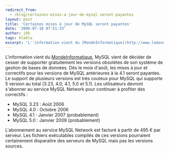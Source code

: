 ```yaml
---
redirect_from:
  - /blog/certaines-mises-a-jour-de-mysql-seront-payantes
layout: post
title: 'Certaines mises à jour de MySQL seront payantes'
date: '2006-07-18 07:51:33'
author: j0k
tags: blabla
excerpt: 'L''information vient du [MondeInformatique](http://www.lemondeinformatique.fr/actualites/lire-certaines-mises-a-jour-de-mysql-seront-payantes-20092.html), MySQL vient de décider de cesser de supporter gratuitement les versions obsolètes de son système de gestion de bases de données. Dès le mois d''août, les mises à jour et correctifs pour les versions de MySQL      ...'
---
```


L'information vient du [MondeInformatique](http://www.lemondeinformatique.fr/actualites/lire-certaines-mises-a-jour-de-mysql-seront-payantes-20092.html), MySQL vient de décider de cesser de supporter gratuitement les versions obsolètes de son système de gestion de bases de données. Dès le mois d'août, les mises à jour et correctifs pour les versions de MySQL antérieures à la 4.1 seront payantes.
Le support de plusieurs versions est très couteux pour MySQL qui supporte 5 version au total (3.23, 4.0, 4.1, 5.0 et 5.1). Les utilisateurs devront s'abonner au service MySQL Network pour continuer à profiter des correctifs :
* MySQL 3.23 : Août 2006
* MySQL 4.0 : Octobre 2006
* MySQL 4.1 : Janvier 2007 (probablement)
* MySQL 5.0 : Janvier 2008 (probablement)

L'abonnement au service MySQL Network est facturé à partir de 495 € par serveur.   Les fichiers exécutables compilés de ces versions pourraient certainement disparaitre des serveurs de MySQL mais pas les versions sources.
